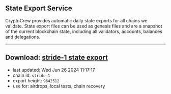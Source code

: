 ## State Export Service
CryptoCrew provides automatic daily state exports for all chains we validate. State export files can be used as genesis files and are a snapshot of the current blockchain state, including all validators, accounts, balances and delegations.

---
**Download: [stride-1 state export](https://dl-eu2.ccvalidators.com/SERVICE/stride/stride-1_export_9642512.json)**
---

- last updated: Wed Jun 26 2024 11:17:17
- chain id: `stride-1`
- export height: `9642512`
- use for: airdrops, local tests, chain recovery
